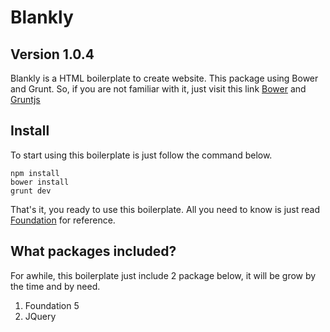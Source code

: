 # Blankly

## Version 1.0.4

Blankly is a HTML boilerplate to create website. This package using Bower and Grunt. So, if you are not familiar with it, just visit this link [Bower](http://bower.io/ "Bower package manager") and [Gruntjs](http://gruntjs.com/ "Grunt task runner")

## Install

To start using this boilerplate is just follow the command below.

```
npm install
bower install
grunt dev
```

That's it, you ready to use this boilerplate. All you need to know is just read [Foundation](http://foundation.zurb.com/ "Foundation") for reference.

## What packages included?

For awhile, this boilerplate just include 2 package below, it will be grow by the time and by need.

1. Foundation 5
2. JQuery
